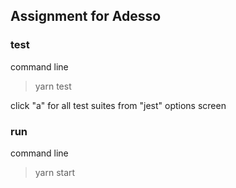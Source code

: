 ## Assignment for Adesso

### test
command line
> yarn test

click "a" for all test suites from "jest" options screen

### run
command line
> yarn start
